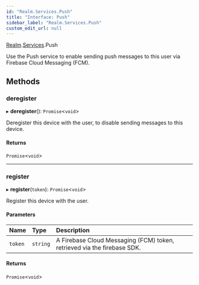 ```yaml
---
id: "Realm.Services.Push"
title: "Interface: Push"
sidebar_label: "Realm.Services.Push"
custom_edit_url: null
---
```


[Realm](../namespaces/Realm).[Services](../namespaces/Realm.Services).Push

Use the Push service to enable sending push messages to this user via Firebase Cloud Messaging (FCM).

## Methods

### deregister

▸ **deregister**(): `Promise`<`void`\>

Deregister this device with the user, to disable sending messages to this device.

#### Returns

`Promise`<`void`\>

___

### register

▸ **register**(`token`): `Promise`<`void`\>

Register this device with the user.

#### Parameters

| Name | Type | Description |
| :------ | :------ | :------ |
| `token` | `string` | A Firebase Cloud Messaging (FCM) token, retrieved via the firebase SDK. |

#### Returns

`Promise`<`void`\>
